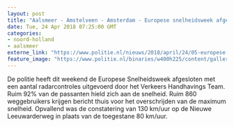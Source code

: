 ```yaml
---
layout: post
title: "Aalsmeer - Amstelveen - Amsterdam - Europese snelheidsweek afgesloten: Ruim 92% hield zich aan de snelheid"
date: Tue, 24 Apr 2018 07:25:00 GMT
categories: 
- noord-holland 
- aalsmeer 
externe_link: "https://www.politie.nl/nieuws/2018/april/24/05-europese-snelheidscontrole-afgesloten.html"
feature_image: "https://www.politie.nl/binaries/w400h225/content/gallery/politie/nieuws/2018/april/05-am/radarapparatuur.jpg"
---
```


De politie heeft dit weekend de Europese Snelheidsweek afgesloten met een aantal radarcontroles uitgevoerd door het Verkeers Handhavings Team. Ruim 92% van de passanten hield zich aan de snelheid. Ruim 860 weggebruikers krijgen bericht thuis voor het overschrijden van de maximum snelheid. Opvallend was de constatering van 130 km/uur op de Nieuwe Leeuwarderweg in plaats van de toegestane 80 km/uur.
